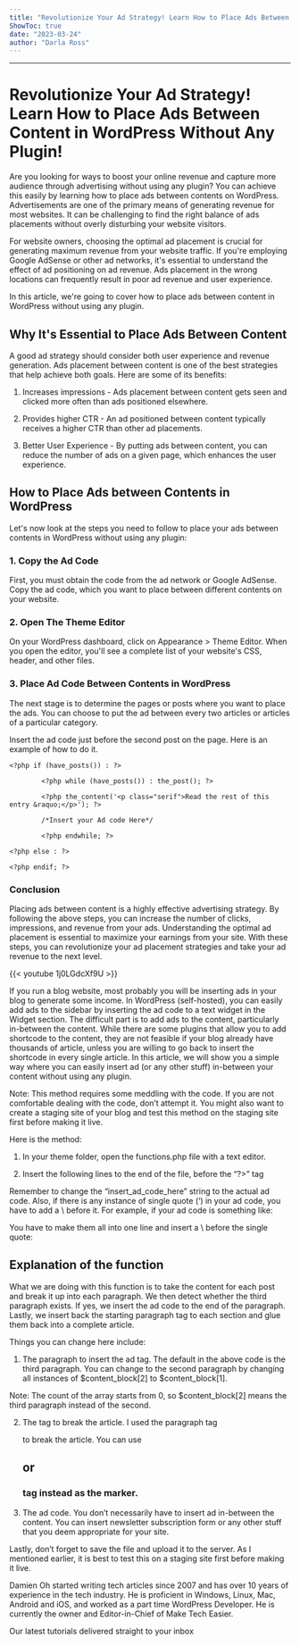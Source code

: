 ```yaml
---
title: "Revolutionize Your Ad Strategy! Learn How to Place Ads Between Content in WordPress Without Any Plugin!"
ShowToc: true 
date: "2023-03-24"
author: "Darla Ross"
---
```

*****
# Revolutionize Your Ad Strategy! Learn How to Place Ads Between Content in WordPress Without Any Plugin!

Are you looking for ways to boost your online revenue and capture more audience through advertising without using any plugin? You can achieve this easily by learning how to place ads between contents on WordPress. Advertisements are one of the primary means of generating revenue for most websites. It can be challenging to find the right balance of ads placements without overly disturbing your website visitors.

For website owners, choosing the optimal ad placement is crucial for generating maximum revenue from your website traffic. If you're employing Google AdSense or other ad networks, it's essential to understand the effect of ad positioning on ad revenue. Ads placement in the wrong locations can frequently result in poor ad revenue and user experience.

In this article, we're going to cover how to place ads between content in WordPress without using any plugin.

## Why It's Essential to Place Ads Between Content

A good ad strategy should consider both user experience and revenue generation. Ads placement between content is one of the best strategies that help achieve both goals. Here are some of its benefits:

1. Increases impressions - Ads placement between content gets seen and clicked more often than ads positioned elsewhere.

2. Provides higher CTR - An ad positioned between content typically receives a higher CTR than other ad placements.

3. Better User Experience - By putting ads between content, you can reduce the number of ads on a given page, which enhances the user experience.

## How to Place Ads between Contents in WordPress

Let's now look at the steps you need to follow to place your ads between contents in WordPress without using any plugin:

### 1. Copy the Ad Code 

First, you must obtain the code from the ad network or Google AdSense. Copy the ad code, which you want to place between different contents on your website.

### 2. Open The Theme Editor

On your WordPress dashboard, click on Appearance > Theme Editor. When you open the editor, you'll see a complete list of your website's CSS, header, and other files.

### 3. Place Ad Code Between Contents in WordPress

The next stage is to determine the pages or posts where you want to place the ads. You can choose to put the ad between every two articles or articles of a particular category.

Insert the ad code just before the second post on the page. Here is an example of how to do it.

```
<?php if (have_posts()) : ?>

        <?php while (have_posts()) : the_post(); ?>

        <?php the_content('<p class="serif">Read the rest of this entry &raquo;</p>'); ?>

        /*Insert your Ad code Here*/

        <?php endwhile; ?>

<?php else : ?>

<?php endif; ?>
```

### Conclusion

Placing ads between content is a highly effective advertising strategy. By following the above steps, you can increase the number of clicks, impressions, and revenue from your ads. Understanding the optimal ad placement is essential to maximize your earnings from your site. With these steps, you can revolutionize your ad placement strategies and take your ad revenue to the next level.

{{< youtube 1j0LGdcXf9U >}} 



If you run a blog website, most probably you will be inserting ads in your blog to generate some income. In WordPress (self-hosted), you can easily add ads to the sidebar by inserting the ad code to a text widget in the Widget section. The difficult part is to add ads to the content, particularly in-between the content. While there are some plugins that allow you to add shortcode to the content, they are not feasible if your blog already have thousands of article, unless you are willing to go back to insert the shortcode in every single article. In this article, we will show you a simple way where you can easily insert ad (or any other stuff) in-between your content without using any plugin.

Note: This method requires some meddling with the code. If you are not comfortable dealing with the code, don’t attempt it. You might also want to create a staging site of your blog and test this method on the staging site first before making it live.
 
Here is the method:
 
1. In your theme folder, open the functions.php file with a text editor.
 
2. Insert the following lines to the end of the file, before the “?>” tag
 
Remember to change the “insert_ad_code_here” string to the actual ad code. Also, if there is any instance of single quote (‘) in your ad code, you have to add a \ before it. For example, if your ad code is something like:
 
You have to make them all into one line and insert a \ before the single quote:
 
## Explanation of the function
 
What we are doing with this function is to take the content for each post and break it up into each paragraph. We then detect whether the third paragraph exists. If yes, we insert the ad code to the end of the paragraph. Lastly, we insert back the starting paragraph tag to each section and glue them back into a complete article. 
 
Things you can change here include:
 
1. The paragraph to insert the ad tag. The default in the above code is the third paragraph. You can change to the second paragraph by changing all instances of $content_block[2] to $content_block[1]. 
 
Note: The count of the array starts from 0, so $content_block[2] means the third paragraph instead of the second.
 
2. The tag to break the article. I used the paragraph tag <p> to break the article. You can use <h2> or  <h3> tag instead as the marker.
 
3. The ad code. You don’t necessarily have to insert ad in-between the content. You can insert newsletter subscription form or any other stuff that you deem appropriate for your site. 
 
Lastly, don’t forget to save the file and upload it to the server. As I mentioned earlier, it is best to test this on a staging site first before making it live.  
 
Damien Oh started writing tech articles since 2007 and has over 10 years of experience in the tech industry. He is proficient in Windows, Linux, Mac, Android and iOS, and worked as a part time WordPress Developer. He is currently the owner and Editor-in-Chief of Make Tech Easier.
 
Our latest tutorials delivered straight to your inbox




